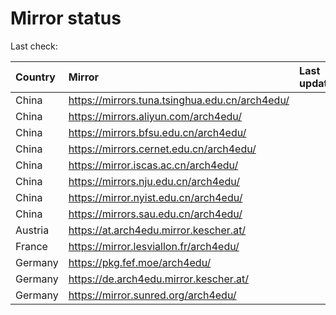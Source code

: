<script src="./time.js"></script>
# Mirror status
Last check: <script type="text/javascript">localize(1735633643.187131);</script>

|Country|Mirror|Last update|
|:------|:-----|:----------|
|China|https://mirrors.tuna.tsinghua.edu.cn/arch4edu/|<script type="text/javascript">localize(1735584173);</script>|
|China|https://mirrors.aliyun.com/arch4edu/|<script type="text/javascript">localize(1735584173);</script>|
|China|https://mirrors.bfsu.edu.cn/arch4edu/|<script type="text/javascript">localize(1735584173);</script>|
|China|https://mirrors.cernet.edu.cn/arch4edu/|<script type="text/javascript">localize(1735584173);</script>|
|China|https://mirror.iscas.ac.cn/arch4edu/|<script type="text/javascript">localize(1735540969);</script>|
|China|https://mirrors.nju.edu.cn/arch4edu/|<script type="text/javascript">localize(1735540969);</script>|
|China|https://mirror.nyist.edu.cn/arch4edu/|<script type="text/javascript">localize(1735584173);</script>|
|China|https://mirrors.sau.edu.cn/arch4edu/|<script type="text/javascript">localize(1731653531);</script>|
|Austria|https://at.arch4edu.mirror.kescher.at/|<script type="text/javascript">localize(1735584173);</script>|
|France|https://mirror.lesviallon.fr/arch4edu/|<script type="text/javascript">localize(1735584173);</script>|
|Germany|https://pkg.fef.moe/arch4edu/|<script type="text/javascript">localize(1735584173);</script>|
|Germany|https://de.arch4edu.mirror.kescher.at/|<script type="text/javascript">localize(1735584173);</script>|
|Germany|https://mirror.sunred.org/arch4edu/|<script type="text/javascript">localize(1735584173);</script>|

<script src="./tablefilter/tablefilter.js"></script>
<script src="./table.js"></script>